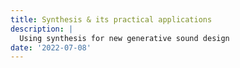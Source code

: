 ```yaml
---
title: Synthesis & its practical applications
description: |
  Using synthesis for new generative sound design
date: '2022-07-08'
---
```



